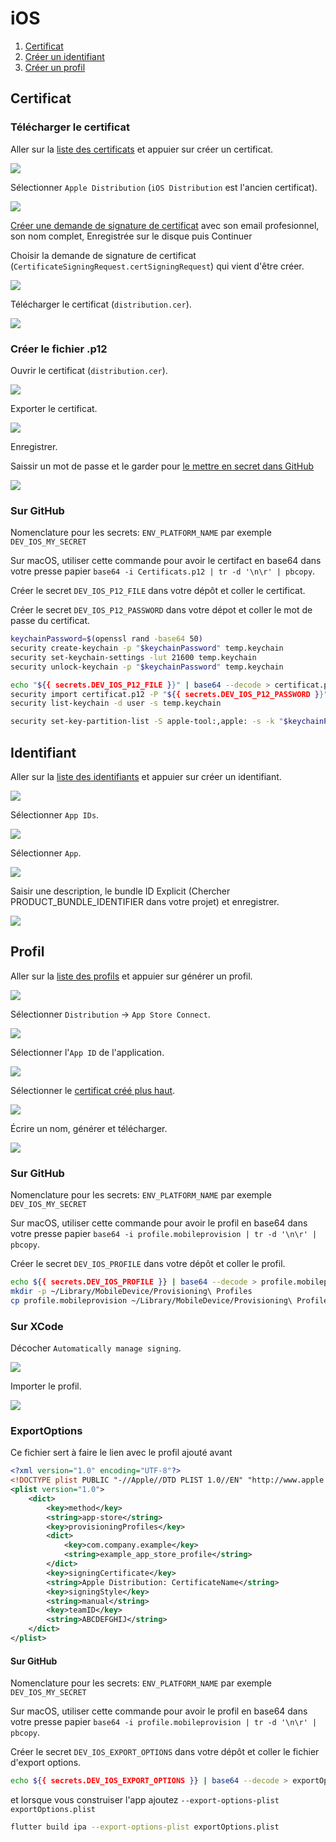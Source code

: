 # iOS

1. [Certificat](#certificat)
1. [Créer un identifiant](#identifiant)
1. [Créer un profil](#profil)

## Certificat

### Télécharger le certificat

Aller sur la [liste des certificats](https://developer.apple.com/account/resources/certificates/list) et appuier sur créer un certificat.

![](image-0.png)

Sélectionner `Apple Distribution` (`iOS Distribution` est l'ancien certificat).

![](image-1.png)

[Créer une demande de signature de certificat](https://developer.apple.com/help/account/create-certificates/create-a-certificate-signing-request) avec son email profesionnel, son nom complet, Enregistrée sur le disque puis Continuer

Choisir la demande de signature de certificat (`CertificateSigningRequest.certSigningRequest`) qui vient d'être créer.

![](image-2.png)

Télécharger le certificat (`distribution.cer`).

![](image-3.png)

### Créer le fichier .p12

Ouvrir le certificat (`distribution.cer`).

![](image-4.png)

Exporter le certificat.

![](image-5.png)

Enregistrer.

Saissir un mot de passe et le garder pour [le mettre en secret dans GitHub](#sur-github)

![](image-6.png)

### Sur GitHub

Nomenclature pour les secrets: `ENV_PLATFORM_NAME` par exemple `DEV_IOS_MY_SECRET`

Sur macOS, utiliser cette commande pour avoir le certifact en base64 dans votre presse papier `base64 -i Certificats.p12 | tr -d '\n\r' | pbcopy`.

Créer le secret `DEV_IOS_P12_FILE` dans votre dépôt et coller le certificat.

Créer le secret `DEV_IOS_P12_PASSWORD` dans votre dépot et coller le mot de passe du certificat.

```bash
keychainPassword=$(openssl rand -base64 50)
security create-keychain -p "$keychainPassword" temp.keychain
security set-keychain-settings -lut 21600 temp.keychain
security unlock-keychain -p "$keychainPassword" temp.keychain

echo "${{ secrets.DEV_IOS_P12_FILE }}" | base64 --decode > certificat.p12
security import certificat.p12 -P "${{ secrets.DEV_IOS_P12_PASSWORD }}" -A -t cert -f pkcs12 -k temp.keychain
security list-keychain -d user -s temp.keychain

security set-key-partition-list -S apple-tool:,apple: -s -k "$keychainPassword" temp.keychain
```

## Identifiant

Aller sur la [liste des identifiants](https://developer.apple.com/account/resources/identifiers/list) et appuier sur créer un identifiant.

![](image-7.png)

Sélectionner `App IDs`.

![](image-8.png)

Sélectionner `App`.

![](image-9.png)

Saisir une description, le bundle ID Explicit (Chercher PRODUCT_BUNDLE_IDENTIFIER dans votre projet) et enregistrer.

![](image-10.png)

## Profil

Aller sur la [liste des profils](https://developer.apple.com/account/resources/profiles/list) et appuier sur générer un profil.

![](image-11.png)

Sélectionner `Distribution` -> `App Store Connect`.

![](image-12.png)

Sélectionner l'`App ID` de l'application.

![](image-13.png)

Sélectionner le [certificat créé plus haut](#certificat).

![](image-14.png)

Écrire un nom, générer et télécharger.

![](image-15.png)

### Sur GitHub

Nomenclature pour les secrets: `ENV_PLATFORM_NAME` par exemple `DEV_IOS_MY_SECRET`

Sur macOS, utiliser cette commande pour avoir le profil en base64 dans votre presse papier `base64 -i profile.mobileprovision | tr -d '\n\r' | pbcopy`.

Créer le secret `DEV_IOS_PROFILE` dans votre dépôt et coller le profil.

```bash
echo ${{ secrets.DEV_IOS_PROFILE }} | base64 --decode > profile.mobileprovision
mkdir -p ~/Library/MobileDevice/Provisioning\ Profiles
cp profile.mobileprovision ~/Library/MobileDevice/Provisioning\ Profiles/profile.mobileprovision
```

### Sur XCode

Décocher `Automatically manage signing`.

![](image-16.png)

Importer le profil.

![](image-17.png)

### ExportOptions

Ce fichier sert à faire le lien avec le profil ajouté avant

```xml
<?xml version="1.0" encoding="UTF-8"?>
<!DOCTYPE plist PUBLIC "-//Apple//DTD PLIST 1.0//EN" "http://www.apple.com/DTDs/PropertyList-1.0.dtd">
<plist version="1.0">
    <dict>
        <key>method</key>
        <string>app-store</string>
        <key>provisioningProfiles</key>
        <dict>
            <key>com.company.example</key>
            <string>example_app_store_profile</string>
        </dict>
        <key>signingCertificate</key>
        <string>Apple Distribution: CertificateName</string>
        <key>signingStyle</key>
        <string>manual</string>
        <key>teamID</key>
        <string>ABCDEFGHIJ</string>
    </dict>
</plist>
```

#### Sur GitHub

Nomenclature pour les secrets: `ENV_PLATFORM_NAME` par exemple `DEV_IOS_MY_SECRET`

Sur macOS, utiliser cette commande pour avoir le profil en base64 dans votre presse papier `base64 -i profile.mobileprovision | tr -d '\n\r' | pbcopy`.

Créer le secret `DEV_IOS_EXPORT_OPTIONS` dans votre dépôt et coller le fichier d'export options.

```bash
echo ${{ secrets.DEV_IOS_EXPORT_OPTIONS }} | base64 --decode > exportOptions.plist
```

et lorsque vous construiser l'app ajoutez `--export-options-plist exportOptions.plist`

```bash
flutter build ipa --export-options-plist exportOptions.plist
```
